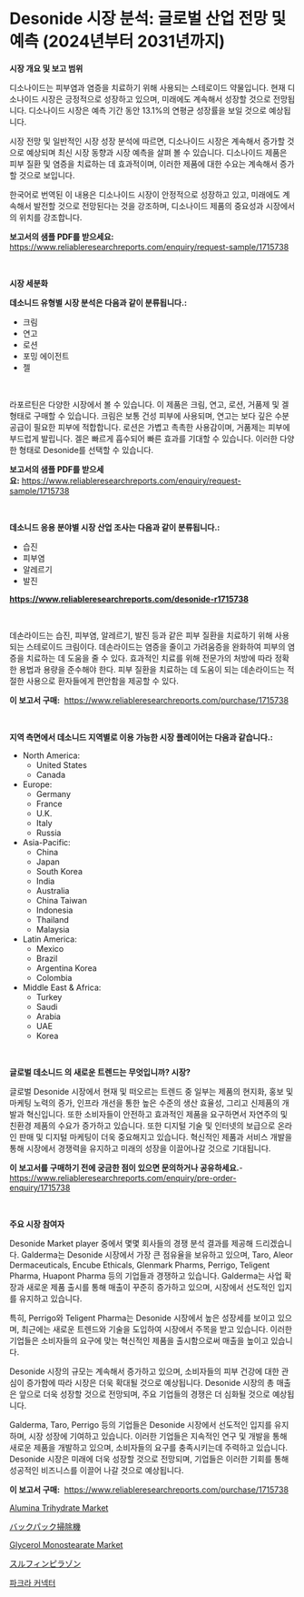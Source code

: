 <p><h1>Desonide 시장 분석: 글로벌 산업 전망 및 예측 (2024년부터 2031년까지)</h1></p><p><strong>시장 개요 및 보고 범위</strong></p>
<p><p>디소나이드는 피부염과 염증을 치료하기 위해 사용되는 스테로이드 약물입니다. 현재 디소나이드 시장은 긍정적으로 성장하고 있으며, 미래에도 계속해서 성장할 것으로 전망됩니다. 디소나이드 시장은 예측 기간 동안 13.1%의 연평균 성장률을 보일 것으로 예상됩니다.</p><p>시장 전망 및 일반적인 시장 성장 분석에 따르면, 디소나이드 시장은 계속해서 증가할 것으로 예상되며 최신 시장 동향과 시장 예측을 살펴 볼 수 있습니다. 디소나이드 제품은 피부 질환 및 염증을 치료하는 데 효과적이며, 이러한 제품에 대한 수요는 계속해서 증가할 것으로 보입니다.</p><p>한국어로 번역된 이 내용은 디소나이드 시장이 안정적으로 성장하고 있고, 미래에도 계속해서 발전할 것으로 전망된다는 것을 강조하며, 디소나이드 제품의 중요성과 시장에서의 위치를 강조합니다.</p></p>
<p><strong>보고서의 샘플 PDF를 받으세요:</strong> <a href="https://www.reliableresearchreports.com/enquiry/request-sample/1715738">https://www.reliableresearchreports.com/enquiry/request-sample/1715738</a></p>
<p>&nbsp;</p>
<p><strong>시장 세분화</strong></p>
<p><strong>데소니드 유형별 시장 분석은 다음과 같이 분류됩니다.:</strong></p>
<p><ul><li>크림</li><li>연고</li><li>로션</li><li>포밍 에이전트</li><li>젤</li></ul></p>
<p>&nbsp;</p>
<p><p>라포르틴은 다양한 시장에서 볼 수 있습니다. 이 제품은 크림, 연고, 로션, 거품제 및 겔 형태로 구매할 수 있습니다. 크림은 보통 건성 피부에 사용되며, 연고는 보다 깊은 수분 공급이 필요한 피부에 적합합니다. 로션은 가볍고 촉촉한 사용감이며, 거품제는 피부에 부드럽게 발립니다. 겔은 빠르게 흡수되어 빠른 효과를 기대할 수 있습니다. 이러한 다양한 형태로 Desonide를 선택할 수 있습니다.</p></p>
<p><strong>보고서의 샘플 PDF를 받으세요:</strong>&nbsp;<a href="https://www.reliableresearchreports.com/enquiry/request-sample/1715738">https://www.reliableresearchreports.com/enquiry/request-sample/1715738</a></p>
<p>&nbsp;</p>
<p><strong> 데소니드 응용 분야별 시장 산업 조사는 다음과 같이 분류됩니다.:</strong></p>
<p><ul><li>습진</li><li>피부염</li><li>알레르기</li><li>발진</li></ul></p>
<p><strong><a href="https://www.reliableresearchreports.com/desonide-r1715738">https://www.reliableresearchreports.com/desonide-r1715738</a></strong></p>
<p>&nbsp;</p>
<p><p>데손라이드는 습진, 피부염, 알레르기, 발진 등과 같은 피부 질환을 치료하기 위해 사용되는 스테로이드 크림이다. 데손라이드는 염증을 줄이고 가려움증을 완화하여 피부의 염증을 치료하는 데 도움을 줄 수 있다. 효과적인 치료를 위해 전문가의 처방에 따라 정확한 용법과 용량을 준수해야 한다. 피부 질환을 치료하는 데 도움이 되는 데손라이드는 적절한 사용으로 환자들에게 편안함을 제공할 수 있다.</p></p>
<p><strong>이 보고서 구매:</strong>&nbsp; <a href="https://www.reliableresearchreports.com/purchase/1715738">https://www.reliableresearchreports.com/purchase/1715738</a></p>
<p>&nbsp;</p>
<p><strong>지역 측면에서 데소니드 지역별로 이용 가능한 시장 플레이어는 다음과 같습니다.:</strong></p>
<p><ul>
    <li>
        North America:
        <ul>
            <li>United States</li>
            <li>Canada</li>
        </ul>
    </li>
    <li>
        Europe:
        <ul>
            <li>Germany</li>
            <li>France</li>
            <li>U.K.</li>
            <li>Italy</li>
            <li>Russia</li>
        </ul>
    </li>
    <li>
        Asia-Pacific:
        <ul>
            <li>China</li>
            <li>Japan</li>
            <li>South Korea</li>
            <li>India</li>
            <li>Australia</li>
            <li>China Taiwan</li>
            <li>Indonesia</li>
            <li>Thailand</li>
            <li>Malaysia</li>
        </ul>
    </li>
    <li>
        Latin America:
        <ul>
            <li>Mexico</li>
            <li>Brazil</li>
            <li>Argentina Korea</li>
            <li>Colombia</li>
        </ul>
    </li>
    <li>
        Middle East & Africa:
        <ul>
            <li>Turkey</li>
            <li>Saudi</li>
            <li>Arabia</li>
            <li>UAE</li>
            <li>Korea</li>
        </ul>
    </li>
    </ul></p>
<p>&nbsp;</p>
<p><strong>글로벌 데소니드 의 새로운 트렌드는 무엇입니까? 시장?</strong></p>
<p><p>글로벌 Desonide 시장에서 현재 및 떠오르는 트렌드 중 일부는 제품의 현지화, 홍보 및 마케팅 노력의 증가, 인프라 개선을 통한 높은 수준의 생산 효율성, 그리고 신제품의 개발과 혁신입니다. 또한 소비자들이 안전하고 효과적인 제품을 요구하면서 자연주의 및 친환경 제품의 수요가 증가하고 있습니다. 또한 디지털 기술 및 인터넷의 보급으로 온라인 판매 및 디지털 마케팅이 더욱 중요해지고 있습니다. 혁신적인 제품과 서비스 개발을 통해 시장에서 경쟁력을 유지하고 미래의 성장을 이끌어나갈 것으로 기대됩니다.</p></p>
<p><strong>이 보고서를 구매하기 전에 궁금한 점이 있으면 문의하거나 공유하세요.</strong>- <a href="https://www.reliableresearchreports.com/enquiry/pre-order-enquiry/1715738">https://www.reliableresearchreports.com/enquiry/pre-order-enquiry/1715738</a></p>
<p>&nbsp;</p>
<p><strong>주요 시장 참여자</strong></p>
<p><p>Desonide Market player 중에서 몇몇 회사들의 경쟁 분석 결과를 제공해 드리겠습니다. Galderma는 Desonide 시장에서 가장 큰 점유율을 보유하고 있으며, Taro, Aleor Dermaceuticals, Encube Ethicals, Glenmark Pharms, Perrigo, Teligent Pharma, Huapont Pharma 등의 기업들과 경쟁하고 있습니다. Galderma는 사업 확장과 새로운 제품 출시를 통해 매출이 꾸준히 증가하고 있으며, 시장에서 선도적인 입지를 유지하고 있습니다.</p><p>특히, Perrigo와 Teligent Pharma는 Desonide 시장에서 높은 성장세를 보이고 있으며, 최근에는 새로운 트렌드와 기술을 도입하여 시장에서 주목을 받고 있습니다. 이러한 기업들은 소비자들의 요구에 맞는 혁신적인 제품을 출시함으로써 매출을 높이고 있습니다.</p><p>Desonide 시장의 규모는 계속해서 증가하고 있으며, 소비자들의 피부 건강에 대한 관심이 증가함에 따라 시장은 더욱 확대될 것으로 예상됩니다. Desonide 시장의 총 매출은 앞으로 더욱 성장할 것으로 전망되며, 주요 기업들의 경쟁은 더 심화될 것으로 예상됩니다.</p><p>Galderma, Taro, Perrigo 등의 기업들은 Desonide 시장에서 선도적인 입지를 유지하며, 시장 성장에 기여하고 있습니다. 이러한 기업들은 지속적인 연구 및 개발을 통해 새로운 제품을 개발하고 있으며, 소비자들의 요구를 충족시키는데 주력하고 있습니다. Desonide 시장은 미래에 더욱 성장할 것으로 전망되며, 기업들은 이러한 기회를 통해 성공적인 비즈니스를 이끌어 나갈 것으로 예상됩니다.</p></p>
<p><strong>이 보고서 구매:</strong>&nbsp;&nbsp;<a href="https://www.reliableresearchreports.com/purchase/1715738">https://www.reliableresearchreports.com/purchase/1715738</a></p>
<p><p><a href="https://www.linkedin.com/pulse/alumina-trihydrate-market-challenges-opportunities-growth-kjfze?trackingId=iErGiybGuGjYz86Yj9ZzXw%3D%3D">Alumina Trihydrate Market</a></p><p><a href="https://github.com/zoetazuur/Market-Research-Report-List-1/blob/main/291079321892.md">バックパック掃除機</a></p><p><a href="https://www.linkedin.com/pulse/glycerol-monostearate-market-provides-detailed-segmentation-zasue?trackingId=xzMiMzs%2Ff3RJ9w5L%2BjVyXw%3D%3D">Glycerol Monostearate Market</a></p><p><a href="https://medium.com/@isacsimnis20231/%E3%82%B9%E3%83%AB%E3%83%95%E3%82%A3%E3%83%B3%E3%83%94%E3%83%A9%E3%82%BE%E3%83%B3%E5%B8%82%E5%A0%B4%E8%A6%8F%E6%A8%A1-%E5%B8%82%E5%A0%B4%E5%B1%95%E6%9C%9B%E3%81%A8%E5%B8%82%E5%A0%B4%E4%BA%88%E6%B8%AC-2024%E5%B9%B4%E3%81%8B%E3%82%892031%E5%B9%B4-06a20254a075">スルフィンピラゾン</a></p><p><a href="https://medium.com/@snake68678/fakra-%EC%BB%A4%EB%84%A5%ED%84%B0-%EC%8B%9C%EC%9E%A5%EC%9D%98-%EC%97%B0%EA%B5%AC-%EB%B3%B4%EA%B3%A0%EC%84%9C-%EA%B7%B8-%EC%97%AD%EC%82%AC-%EB%B0%8F-2024%EB%85%84%EB%B6%80%ED%84%B0-2031%EB%85%84%EA%B9%8C%EC%A7%80%EC%9D%98-%EC%98%88%EC%B8%A1-7d21c53ea717">파크라 커넥터</a></p></p>